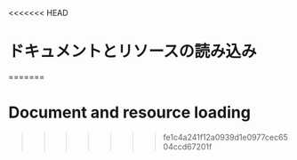 
<<<<<<< HEAD
# ドキュメントとリソースの読み込み
=======
# Document and resource loading
>>>>>>> fe1c4a241f12a0939d1e0977cec6504ccd67201f
